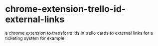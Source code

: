 chrome-extension-trello-id-external-links
=========================================

a chrome extension to transform ids in trello cards to external links for a ticketing system for example.
